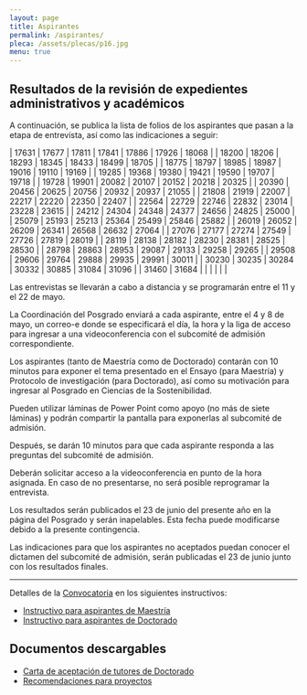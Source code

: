 ```yaml
---
layout: page
title: Aspirantes
permalink: /aspirantes/
pleca: /assets/plecas/p16.jpg
menu: true
---
```


## Resultados de la revisión de expedientes administrativos y académicos 

A continuación, se publica la lista de folios de los aspirantes que pasan a la etapa de entrevista, así como las indicaciones a seguir: 


| 17631 | 17677 | 17811 | 17841 | 17886 | 17926 | 18068 |
| 18200 | 18206 | 18293 | 18345 | 18433 | 18499 | 18705 |
| 18775 | 18797 | 18985 | 18987 | 19016 | 19110 | 19169 |
| 19285 | 19368 | 19380 | 19421 | 19590 | 19707 | 19718 |
| 19728 | 19901 | 20082 | 20107 | 20152 | 20218 | 20325 |
| 20390 | 20456 | 20625 | 20756 | 20932 | 20937 | 21055 |
| 21808 | 21919 | 22007 | 22217 | 22220 | 22350 | 22407 |
| 22564 | 22729 | 22746 | 22832 | 23014 | 23228 | 23615 |
| 24212 | 24304 | 24348 | 24377 | 24656 | 24825 | 25000 |
| 25079 | 25193 | 25213 | 25364 | 25499 | 25846 | 25882 |
| 26019 | 26052 | 26209 | 26341 | 26568 | 26632 | 27064 |
| 27076 | 27177 | 27274 | 27549 | 27726 | 27819 | 28019 |
| 28119 | 28138 | 28182 | 28230 | 28381 | 28525 | 28530 |
| 28798 | 28863 | 28953 | 29087 | 29133 | 29258 | 29265 |
| 29508 | 29606 | 29764 | 29888 | 29935 | 29991 | 30011 |
| 30230 | 30235 | 30284 | 30332 | 30885 | 31084 | 31096 |
| 31460 | 31684 |       |       |       |       |       |


Las entrevistas se llevarán a cabo a distancia y se programarán entre el 11 y el 22 de mayo.

La Coordinación del Posgrado enviará a cada aspirante, entre el 4 y 8 de mayo, un correo-e donde se especificará el día, la hora y la liga de acceso para ingresar a una videoconferencia con el subcomité de admisión correspondiente.

Los aspirantes (tanto de Maestría como de Doctorado) contarán con 10 minutos para exponer el tema presentado en el Ensayo (para Maestría) y Protocolo de investigación (para Doctorado), así como su motivación para ingresar al Posgrado en Ciencias de la Sostenibilidad. 

Pueden utilizar láminas de Power Point como apoyo (no más de siete láminas) y podrán compartir la pantalla para exponerlas al subcomité de admisión.

Después, se darán 10 minutos para que cada aspirante responda a las preguntas del subcomité de admisión. 

Deberán solicitar acceso a la videoconferencia en punto de la hora asignada. En caso de no presentarse, no será posible reprogramar la entrevista.

Los resultados serán publicados el 23 de junio del presente año en la página del Posgrado y serán inapelables. Esta fecha puede modificarse debido a la presente contingencia.

Las indicaciones para que los aspirantes no aceptados puedan conocer el dictamen del subcomité de admisión, serán publicadas el 23 de junio junto con los resultados finales.


-----------------

Detalles de la [Convocatoria](/assets/docs/convocatoria2021-1.pdf) en los siguientes instructivos:

 - [Instructivo para aspirantes de Maestría](/assets/docs/instructivo-maestria.pdf)
 - [Instructivo para aspirantes de Doctorado](/assets/docs/instructivo-doctorado.pdf)


## Documentos descargables

 - [Carta de aceptación de tutores de Doctorado](/assets/formatos/aspirantes/formato_carta_aceptacion_tutor_doctorado.doc)
 - [Recomendaciones para proyectos](/assets/docs/recomendaciones_proyectos_pcs.pdf)
